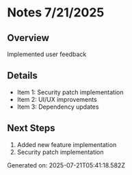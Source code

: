 # Notes 7/21/2025

## Overview
Implemented user feedback

## Details
- Item 1: Security patch implementation
- Item 2: UI/UX improvements
- Item 3: Dependency updates

## Next Steps
1. Added new feature implementation
2. Security patch implementation

Generated on: 2025-07-21T05:41:18.582Z
